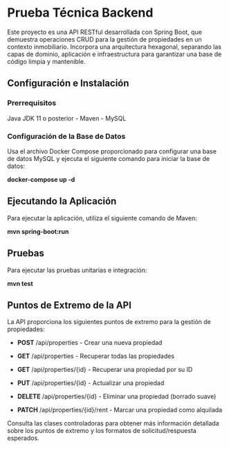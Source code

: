 # Prueba Técnica Backend

Este proyecto es una API RESTful desarrollada con Spring Boot, que demuestra operaciones CRUD para la gestión de propiedades en un contexto inmobiliario. Incorpora una arquitectura hexagonal, separando las capas de dominio, aplicación e infraestructura para garantizar una base de código limpia y mantenible.

## Configuración e Instalación

### Prerrequisitos

Java JDK 11 o posterior - Maven - MySQL

### Configuración de la Base de Datos

Usa el archivo Docker Compose proporcionado para configurar una base de datos MySQL y ejecuta el siguiente comando para iniciar la base de datos:

**docker-compose up -d**

## Ejecutando la Aplicación

Para ejecutar la aplicación, utiliza el siguiente comando de Maven:

**mvn spring-boot:run**

## Pruebas

Para ejecutar las pruebas unitarias e integración:

**mvn test**

## Puntos de Extremo de la API

La API proporciona los siguientes puntos de extremo para la gestión de propiedades:

* **POST** /api/properties - Crear una nueva propiedad

* **GET** /api/properties - Recuperar todas las propiedades

* **GET** /api/properties/{id} - Recuperar una propiedad por su ID

* **PUT** /api/properties/{id} - Actualizar una propiedad

* **DELETE** /api/properties/{id} - Eliminar una propiedad (borrado suave)

* **PATCH** /api/properties/{id}/rent - Marcar una propiedad como alquilada

Consulta las clases controladoras para obtener más información detallada sobre los puntos de extremo y los formatos de solicitud/respuesta esperados.

